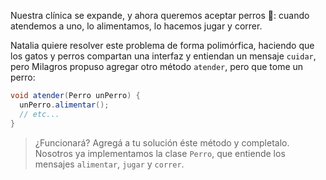 Nuestra clínica se expande, y ahora queremos aceptar perros :dog:: cuando atendemos a uno, lo alimentamos, lo hacemos jugar y correr.  

Natalia quiere resolver este problema de forma polimórfica, haciendo que los gatos y perros compartan una interfaz y entiendan un mensaje `cuidar`, pero Milagros propuso agregar otro método `atender`, pero que tome un perro: 

```java
void atender(Perro unPerro) {
  unPerro.alimentar();
  // etc...
}
```
> ¿Funcionará? Agregá a tu solución éste método y completalo. Nosotros ya implementamos la clase `Perro`, que entiende los mensajes `alimentar`, `jugar` y `correr`. 
